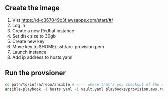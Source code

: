 
## Create the image

1. Vist https://d-c367049c3f.awsapps.com/start/#/
2. Log in
3. Create a new Redhat instance
4. Set disk size to 30gb
5. Create new key
6. Move key to $HOME/.ssh/arc-provision.pem
7. Launch instance
8. Add ip address to hosts.yaml

## Run the provsioner

```bash
cd path/to/infra/repo/ansible # <--- where that's you checkout of the ARCInfra repo
ansible-playbook -i hosts.yaml -i vault.yaml playbooks/provision.aws.redhat.playbook.yaml -l arcprovision --key-file ~/.ssh/arc-provision.pem --ask-vault-pass
```